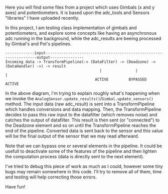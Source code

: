 Here you will find some files from a project which uses Gimbals (x and y axes) and potentiometers.
It is based upon the adc_tools and Sensors "libraries" I have uploaded recently.

In this project, I am testing class implementation of gimbals and potentiometers, and explore some concepts like having an asynchronous
adc running in the background, while the adc_results are beeing processed by Gimbal's and Pot's pipelines.
```
-------------input------------------------------------------------------------------output---------------
Incoming data -> TransformPipeline(-> (DataFilter) -> (Deadzone) -> (DataHandler) ->) -> result
                                          |               |               |
                                        ACTIVE         BYPASSED         ACTIVE
```
In the above diagram, I'm trying to explain roughly what's happening when we invoke the `AnalogSensor.update_results()`/`Gimbal.update_sensors()` method.
The input data (raw adc_result) is sent into a TransformPipeline which handles conversions and data mapping.
Then, the TransformPipeline decides to pass this raw input to the datafilter (which removes noise) and catches the output of datafilter.
This result is then sent (or "connected") to the Deadzone element and so on until the TransformPipeline reaches the end of the pipeline.
Converted data is sent back to the sensor and this value will be the final output of the sensor that we may read afterward.

Note that we can bypass one or several elements in the pipeline. 
It could be usefull to deactivate some of the features of the pipeline and then lighten the computation process (data is directly sent to the next element).

I've tried to debug this piece of work as much as I could, however some tiny bugs may remain somewhere in this code.
I'll try to remove all of them, time and testing will help correcting those errors.

Have fun!
